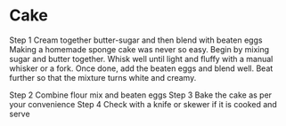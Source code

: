# Cake
Step 1 Cream together butter-sugar and then blend with beaten eggs
Making a homemade sponge cake was never so easy. Begin by mixing sugar and butter together. Whisk well until light and fluffy with a manual whisker or a fork. Once done, add the beaten eggs and blend well. Beat further so that the mixture turns white and creamy.

Step 2 Combine flour mix and beaten eggs
Step 3 Bake the cake as per your convenience
Step 4 Check with a knife or skewer if it is cooked and serve
